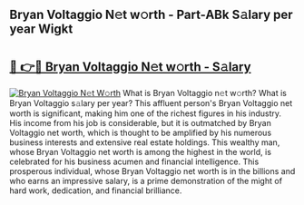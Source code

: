 ## Bryan Voltaggio N𝚎t w𝚘rth - Part-ABk S𝚊lary per year Wigkt

# <h2><a href="http://gc0cc79.nevu.top/?p=Bryan+Voltaggio">🔗 👉🔴 Bryan Voltaggio N𝚎t w𝚘rth - S𝚊lary</a></h2>

[![Bryan Voltaggio N𝚎t W𝚘rth](https://i.imgur.com/Oavwk0R.jpeg)](http://gc0cc79.nevu.top/?p=Bryan+Voltaggio)
What is Bryan Voltaggio n𝚎t w𝚘rth? What is Bryan Voltaggio s𝚊lary per year?
This affluent person's Bryan Voltaggio net worth is significant, making him one of the richest figures in his industry. His income from his job is considerable, but it is outmatched by Bryan Voltaggio net worth, which is thought to be amplified by his numerous business interests and extensive real estate holdings. This wealthy man, whose Bryan Voltaggio net worth is among the highest in the world, is celebrated for his business acumen and financial intelligence. This prosperous individual, whose Bryan Voltaggio net worth is in the billions and who earns an impressive salary, is a prime demonstration of the might of hard work, dedication, and financial brilliance.
